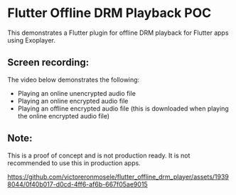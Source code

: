 # Flutter Offline DRM Playback POC

This demonstrates a Flutter plugin for offline DRM playback for Flutter apps using Exoplayer. 

## Screen recording:

The video below demonstrates the following:
- Playing an online unencrypted audio file
- Playing an online encrypted audio file
- Playing an offline encrypted audio file (this is downloaded when playing the online encrypted audio file)

## Note:
This is a proof of concept and is not production ready. It is not recommended to use this in production apps.




https://github.com/victoreronmosele/flutter_offline_drm_player/assets/19398044/0f40b017-d0cd-4ff6-af6b-667f05ae9015



